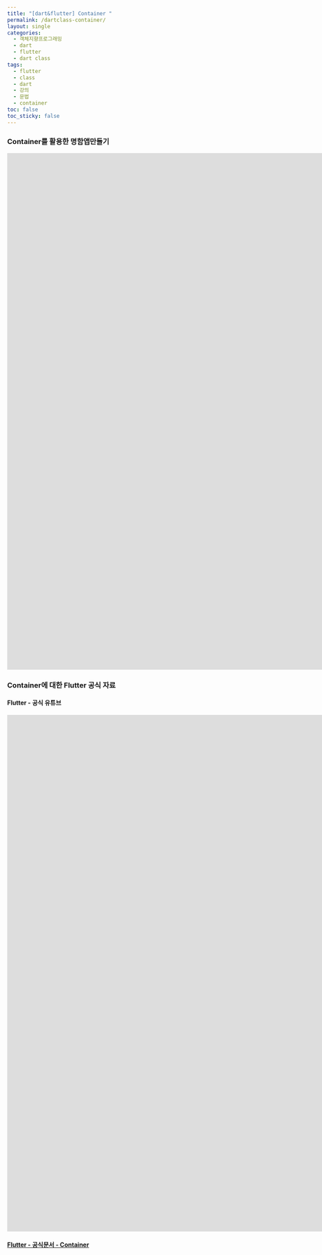 ```yaml
---
title: "[dart&flutter] Container "
permalink: /dartclass-container/
layout: single
categories: 
  - 객체지향프로그래밍
  - dart
  - flutter
  - dart class
tags: 
  - flutter
  - class
  - dart
  - 강의
  - 문법
  - container
toc: false
toc_sticky: false
---
```


### Container를 활용한 명함앱만들기

<iframe width="1800" height="1200" src="https://www.youtube.com/embed/HRrfs0EInvo" title="YouTube video player" frameborder="0" allow="accelerometer; autoplay; clipboard-write; encrypted-media; gyroscope; picture-in-picture" allowfullscreen></iframe> <br>

### Container에 대한 Flutter 공식 자료

#### Flutter - 공식 유튜브

<iframe width="1800" height="1200" src="https://www.youtube.com/embed/c1xLMaTUWCY" title="YouTube video player" frameborder="0" allow="accelerometer; autoplay; clipboard-write; encrypted-media; gyroscope; picture-in-picture" allowfullscreen></iframe>

#### [Flutter - 공식문서 - Container](https://api.flutter.dev/flutter/widgets/Container-class.html)


